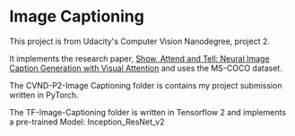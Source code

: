 # Image Captioning 

This project is from Udacity's Computer Vision Nanodegree, project 2. 

It implements the research paper, [Show, Attend and Tell: Neural Image Caption Generation with Visual Attention](https://arxiv.org/abs/1502.03044) and uses the MS-COCO dataset.

The CVND-P2-Image Captioning folder is contains my project submission written in PyTorch.

The TF-Image-Captioning folder is written in Tensorflow 2 and implements a pre-trained Model: Inception_ResNet_v2
